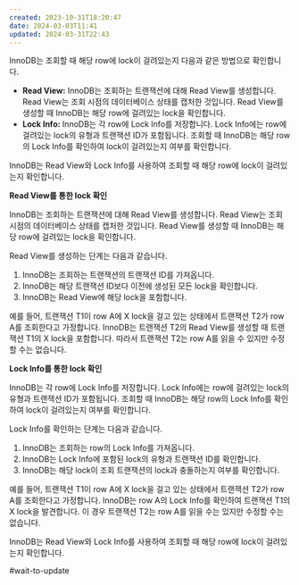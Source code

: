 ```yaml
---
created: 2023-10-31T18:20:47
date: 2024-03-03T11:41
updated: 2024-03-31T22:43
---
```

  
InnoDB는 조회할 때 해당 row에 lock이 걸려있는지 다음과 같은 방법으로 확인합니다.

- **Read View:** InnoDB는 조회하는 트랜잭션에 대해 Read View를 생성합니다. Read View는 조회 시점의 데이터베이스 상태를 캡처한 것입니다. Read View를 생성할 때 InnoDB는 해당 row에 걸려있는 lock을 확인합니다.
- **Lock Info:** InnoDB는 각 row에 Lock Info를 저장합니다. Lock Info에는 row에 걸려있는 lock의 유형과 트랜잭션 ID가 포함됩니다. 조회할 때 InnoDB는 해당 row의 Lock Info를 확인하여 lock이 걸려있는지 여부를 확인합니다.

InnoDB는 Read View와 Lock Info를 사용하여 조회할 때 해당 row에 lock이 걸려있는지 확인합니다.

**Read View를 통한 lock 확인**

InnoDB는 조회하는 트랜잭션에 대해 Read View를 생성합니다. Read View는 조회 시점의 데이터베이스 상태를 캡처한 것입니다. Read View를 생성할 때 InnoDB는 해당 row에 걸려있는 lock을 확인합니다.

Read View를 생성하는 단계는 다음과 같습니다.

1. InnoDB는 조회하는 트랜잭션의 트랜잭션 ID를 가져옵니다.
2. InnoDB는 해당 트랜잭션 ID보다 이전에 생성된 모든 lock을 확인합니다.
3. InnoDB는 Read View에 해당 lock을 포함합니다.

예를 들어, 트랜잭션 T1이 row A에 X lock을 걸고 있는 상태에서 트랜잭션 T2가 row A를 조회한다고 가정합니다. InnoDB는 트랜잭션 T2의 Read View를 생성할 때 트랜잭션 T1의 X lock을 포함합니다. 따라서 트랜잭션 T2는 row A를 읽을 수 있지만 수정할 수는 없습니다.

**Lock Info를 통한 lock 확인**

InnoDB는 각 row에 Lock Info를 저장합니다. Lock Info에는 row에 걸려있는 lock의 유형과 트랜잭션 ID가 포함됩니다. 조회할 때 InnoDB는 해당 row의 Lock Info를 확인하여 lock이 걸려있는지 여부를 확인합니다.

Lock Info를 확인하는 단계는 다음과 같습니다.

1. InnoDB는 조회하는 row의 Lock Info를 가져옵니다.
2. InnoDB는 Lock Info에 포함된 lock의 유형과 트랜잭션 ID를 확인합니다.
3. InnoDB는 해당 lock이 조회 트랜잭션의 lock과 충돌하는지 여부를 확인합니다.

예를 들어, 트랜잭션 T1이 row A에 X lock을 걸고 있는 상태에서 트랜잭션 T2가 row A를 조회한다고 가정합니다. InnoDB는 row A의 Lock Info를 확인하여 트랜잭션 T1의 X lock을 발견합니다. 이 경우 트랜잭션 T2는 row A를 읽을 수는 있지만 수정할 수는 없습니다.

InnoDB는 Read View와 Lock Info를 사용하여 조회할 때 해당 row에 lock이 걸려있는지 확인합니다.

#wait-to-update 